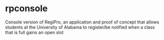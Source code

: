 # rpconsole
Console version of RegiPro, an application and proof of concept that allows students at the University of Alabama to register/be notified when a class that is full gains an open slot
